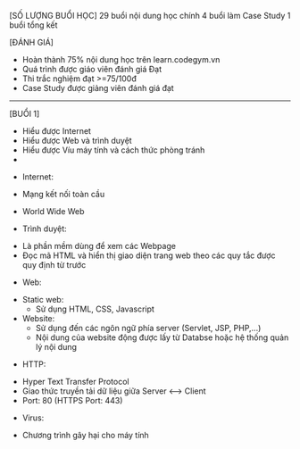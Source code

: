 [SỐ LƯỢNG BUỔI HỌC]
29 buổi nội dung học chính
4 buổi làm Case Study
1 buổi tổng kết

[ĐÁNH GIÁ]
- Hoàn thành 75% nội dung học trên learn.codegym.vn
- Quá trình được giáo viên đánh giá Đạt
- Thi trắc nghiệm đạt >=75/100đ
- Case Study được giảng viên đánh giá đạt

-----
[BUỔI 1]
- Hiểu được Internet
- Hiểu được Web và trình duyệt
- Hiểu được Víu máy tính và cách thức phòng tránh
- 

* Internet:
- Mạng kết nối toàn cầu

* World Wide Web

* Trình duyệt:
- Là phần mềm dùng để xem các Webpage
- Đọc mã HTML và hiển thị giao diện trang web theo các quy tắc được quy định từ trước

* Web:
- Static web:
    + Sử dụng HTML, CSS, Javascript
- Website:
    + Sử dụng đến các ngôn ngữ phía server (Servlet, JSP, PHP,...)
    + Nội dung của website động được lấy từ Databse hoặc hệ thống quản lý nội dung

* HTTP:
- Hyper Text Transfer Protocol
- Giao thức truyền tải dữ liệu giữa Server <--> Client
- Port: 80 (HTTPS Port: 443)

* Virus:
- Chương trình gây hại cho máy tính